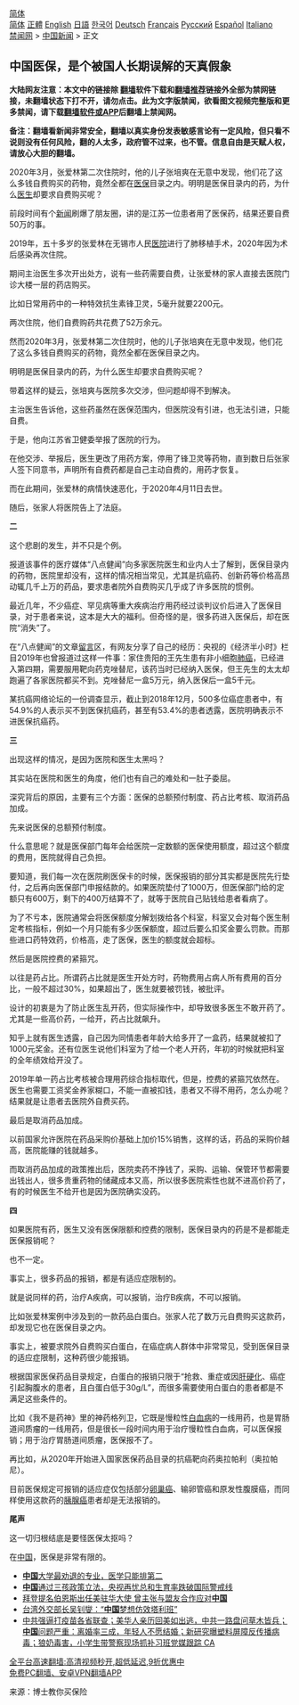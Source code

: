  <!-- 面包屑导航 --> <div class="breadcrumb"><!-- GTranslate: https://gtranslate.io/ -->  <div class="switcher notranslate">  <div class="selected">  <a href="#" onclick="return false;"> 简体</a>  </div>  <div class="option">  <a href="https://www.bannedbook.org" onclick="doGTranslate('zh-CN|zh-CN');jQuery('div.switcher div.selected a').html(jQuery(this).html());return false;" title="简体中文" class="nturl selected"> 简体</a>  <a href="https://www.bannedbook.org/zh-tw/" onclick="doGTranslate('zh-CN|zh-TW');jQuery('div.switcher div.selected a').html(jQuery(this).html());return false;" title="繁體中文" class="nturl"> 正體</a>  <a href="https://www.bannedbook.org/en/" onclick="doGTranslate('zh-CN|en');jQuery('div.switcher div.selected a').html(jQuery(this).html());return false;" title="English" class="nturl"> English</a>  <a href="https://www.bannedbook.org/ja/" onclick="doGTranslate('zh-CN|ja');jQuery('div.switcher div.selected a').html(jQuery(this).html());return false;" title="日本語" class="nturl"> 日語</a>  <a href="https://www.bannedbook.org/ko/" onclick="doGTranslate('zh-CN|ko');jQuery('div.switcher div.selected a').html(jQuery(this).html());return false;" title="한국어" class="nturl"> 한국어</a>  <a href="https://www.bannedbook.org/de/" onclick="doGTranslate('zh-CN|de');jQuery('div.switcher div.selected a').html(jQuery(this).html());return false;" title="Deutsch" class="nturl"> Deutsch</a>  <a href="https://www.bannedbook.org/fr/" onclick="doGTranslate('zh-CN|fr');jQuery('div.switcher div.selected a').html(jQuery(this).html());return false;" title="Français" class="nturl"> Français</a>  <a href="https://www.bannedbook.org/ru/" onclick="doGTranslate('zh-CN|ru');jQuery('div.switcher div.selected a').html(jQuery(this).html());return false;" title="Русский" class="nturl"> Русский</a>  <a href="https://www.bannedbook.org/es/" onclick="doGTranslate('zh-CN|es');jQuery('div.switcher div.selected a').html(jQuery(this).html());return false;" title="Español" class="nturl"> Español</a>  <a href="https://www.bannedbook.org/it/" onclick="doGTranslate('zh-CN|it');jQuery('div.switcher div.selected a').html(jQuery(this).html());return false;" title="Italiano" class="nturl"> Italiano</a>  </div>  </div>      <div class='breadcrumb-sub'><!-- Breadcrumb NavXT 6.3.0 --> <a href="https://www.bannedbook.org/" class="home">禁闻网</a> &gt; <a href="https://www.bannedbook.org/bnews/cnnews/" class="category">中国新闻</a> &gt; 正文</div></div><h2>中国医保，是个被国人长期误解的天真假象</h2> <p class="notice"><b>大陆网友注意：本文中的链接除 <a href="https://github.com/bannedbook/fanqiang" >翻墙</a>软件下载和<a href="https://github.com/killgcd/justmysocks/blob/master/README.md">翻墙推荐</a>链接外全部为禁网链接，未翻墙状态下打不开，请勿点击。此为文字版禁闻，欲看图文视频完整版和更多禁闻，请下载<a href="https://github.com/bannedbook/fanqiang">翻墙软件或APP</a>后翻墙上禁闻网。</p><p>备注：翻墙看新闻非常安全，翻墙以真实身份发表敏感言论有一定风险，但只看不说则没有任何风险，翻的人太多，政府管不过来，也不管。信息自由是天赋人权，请放心大胆的翻墙。</b></p>  <div class="entry"> <p id="summary">2020年3月，张爱林第二次住院时，他的儿子张培爽在无意中发现，他们花了这么多钱自费购买的药物，竟然全都在<a href="https://www.bannedbook.org/bnews/tag/%E5%8C%BB%E4%BF%9D/" class="st_tag internal_tag" rel="tag" title="标签 医保 下的日志">医保</a>目录之内。明明是医保目录内的药，为什么<a href="https://www.bannedbook.org/bnews/tag/%e5%8c%bb%e7%94%9f/" class="st_tag internal_tag" rel="tag" title="标签 医生 下的日志">医生</a>却要求自费购买呢？</p> <p>前段时间有个<span class='wp_keywordlink_affiliate'><a href="https://www.bannedbook.org/" title="新闻">新闻</a></span>刷爆了朋友圈，讲的是江苏一位患者用了医保药，结果还要自费50万的事。</p> <p>2019年，五十多岁的张爱林在无锡市人民<a href="https://www.bannedbook.org/bnews/tag/%E5%8C%BB%E9%99%A2/" class="st_tag internal_tag" rel="tag" title="标签 医院 下的日志">医院</a>进行了肺移植手术，2020年因为术后感染再次住院。</p> <p>期间主治医生多次开出处方，说有一些药需要自费，让张爱林的家人直接去医院门诊大楼一层的药店购买。</p> <p>比如日常用药中的一种特效抗生素锋卫灵，5毫升就要2200元。</p> <p>两次住院，他们自费购药共花费了52万余元。</p> <p>然而2020年3月，张爱林第二次住院时，他的儿子张培爽在无意中发现，他们花了这么多钱自费购买的药物，竟然全都在医保目录之内。</p> <p>明明是医保目录内的药，为什么医生却要求自费购买呢？</p> <p>带着这样的疑云，张培爽与医院多次交涉，但问题却得不到解决。</p> <p>主治医生告诉他，这些药虽然在医保范围内，但医院没有引进，也无法引进，只能自费。</p> <p>于是，他向江苏省卫健委举报了医院的行为。</p> <p>在他交涉、举报后，医生更改了用药方案，停用了锋卫灵等药物，直到数日后张家人签下同意书，声明所有自费药都是自己主动自费的，用药才恢复。</p> <p>而在此期间，张爱林的病情快速恶化，于2020年4月11日去世。</p>  <p>随后，张家人将医院告上了法庭。</p> <p><strong>二</strong></p> <p>这个悲剧的发生，并不只是个例。</p> <p>报道该事件的医疗媒体“八点健闻”向多家医院医生和业内人士了解到，医保目录内的药物，医院里却没有，这样的情况相当常见，尤其是抗癌药、创新药等价格高昂动辄几千上万的药品，要求患者院外自费购买几乎成了许多医院的惯例。</p> <p>最近几年，不少癌症、罕见病等重大疾病治疗用药经过谈判议价后进入了医保目录，对于患者来说，这本是大大的福利。但奇怪的是，很多药进入医保后，却在医院“消失”了。</p> <p>在“八点健闻”的文章<span class='wp_keywordlink'><a href="https://www.bannedbook.org/bnews/tougao/" title="留言" target="_blank">留言</a></span>区，有网友分享了自己的经历：央视的《经济半小时》栏目2019年也曾报道过这样一件事：家住贵阳的王先生患有非小细胞<a href="https://www.bannedbook.org/bnews/tag/%e8%82%ba%e7%99%8c/" class="st_tag internal_tag" rel="tag" title="标签 肺癌 下的日志">肺癌</a>，已经进入第四期，需要服用靶向药克唑替尼，该药当时已经纳入医保，但王先生的太太却跑遍了各家医院都买不到。克唑替尼一盒5万元，纳入医保后一盒5千元。</p> <p>某抗癌网络论坛的一份调查显示，截止到2018年12月，500多位癌症患者中，有54.9%的人表示买不到医保抗癌药，甚至有53.4%的患者透露，医院明确表示不进医保抗癌药。</p> <p><strong>三</strong></p> <p>出现这样的情况，是因为医院和医生太黑吗？</p> <p>其实站在医院和医生的角度，他们也有自己的难处和一肚子委屈。</p> <p>深究背后的原因，主要有三个方面：医保的总额预付制度、药占比考核、取消药品加成。</p> <p>先来说医保的总额预付制度。</p> <p>什么意思呢？就是医保部门每年会给医院一定数额的医保使用额度，超过这个额度的费用，医院就得自己负担。</p>  <p>要知道，我们每一次在医院刷医保卡的时候，医保报销的部分其实都是医院先行垫付，之后再向医保部门申报结款的。如果医院垫付了1000万，但医保部门给的定额只有600万，剩下的400万结算不了，就等于医院自己贴钱给患者看病了。</p> <p>为了不亏本，医院通常会将医保额度分解划拨给各个科室，科室又会对每个医生制定考核指标，例如一个月只能有多少医保额度，超过后要么扣奖金要么罚款。而那些进口药特效药，价格高，走了医保，医生的额度就会超标。</p> <p>然后是医院控费的紧箍咒。</p> <p>以往是药占比。所谓药占比就是医生开处方时，药物费用占病人所有费用的百分比，一般不超过30%，如果超出了，医生就要被罚钱，被批评。</p> <p>设计的初衷是为了防止医生乱开药，但实际操作中，却导致很多医生不敢开药了。尤其是一些高价药，一给开，药占比就飙升。</p> <p>知乎上就有医生透露，自己因为同情患者年龄大给多开了一盒药，结果就被扣了1000元奖金。还有位医生说他们科室为了给一个老人开药，年初的时候就把科室的全年绩效给开没了。</p> <p>2019年单一药占比考核被合理用药综合指标取代，但是，控费的紧箍咒依然在。医生也需要工资奖金养家糊口，不能一直被扣钱，患者又不得不用药，怎么办呢？结果就是让患者去医院外自费买药。</p> <p>最后是取消药品加成。</p> <p>以前国家允许医院在药品采购价基础上加价15%销售，这样的话，药品的采购价越高，医院能赚的钱就越多。</p> <p>而取消药品加成的政策推出后，医院卖药不挣钱了，采购、运输、保管环节都需要出钱出人，很多贵重药物的储藏成本又高，所以很多医院索性也就不进高价药了，有的时候医生不给开也是因为医院确实没药。</p> <p><strong>四</strong></p> <p>如果医院有药，医生又没有医保限额和控费的限制，医保目录内的药是不是都能走医保报销呢？</p> <p>也不一定。</p>  <p>事实上，很多药品的报销，都是有适应症限制的。</p> <p>就是说同样的药，治疗A疾病，可以报销，治疗B疾病，不可以报销。</p> <p>比如张爱林案例中涉及到的一款药品白蛋白。张家人花了数万元自费购买这款药，却发现它也在医保目录之内。</p> <p>事实上，被要求院外自费购买白蛋白，在癌症病人群体中非常常见，受到医保目录的适应症限制，这种药很少能报销。</p> <p>根据国家医保药品目录规定，白蛋白的报销只限于“抢救、重症或因<a href="https://www.bannedbook.org/bnews/tag/%e8%82%9d%e7%a1%ac%e5%8c%96/" class="st_tag internal_tag" rel="tag" title="标签 肝硬化 下的日志">肝硬化</a>、癌症引起胸腹水的患者，且白蛋白低于30g/L”，而很多需要使用白蛋白的患者都是不满足这些条件的。</p> <p>比如《我不是药神》里的神药格列卫，它既是慢粒性<a href="https://www.bannedbook.org/bnews/tag/%E7%99%BD%E8%A1%80%E7%97%85/" class="st_tag internal_tag" rel="tag" title="标签 白血病 下的日志">白血病</a>的一线用药，也是胃肠道间质瘤的一线用药，但是很长一段时间内用于治疗慢粒性白血病，可以医保报销；用于治疗胃肠道间质瘤，医保报不了。</p> <p>再比如，从2020年开始进入国家医保药品目录的抗癌靶向药奥拉帕利（奥拉帕尼）。</p> <p>目前医保规定可报销的适应症仅包括部分<a href="https://www.bannedbook.org/bnews/tag/%E5%8D%B5%E5%B7%A2%E7%99%8C/" class="st_tag internal_tag" rel="tag" title="标签 卵巢癌 下的日志">卵巢癌</a>、输卵管癌和原发性腹膜癌，而同样使用这款药的<a href="https://www.bannedbook.org/bnews/tag/%e8%83%b0%e8%85%ba%e7%99%8c/" class="st_tag internal_tag" rel="tag" title="标签 胰腺癌 下的日志">胰腺癌</a>患者却是无法报销的。</p> <p><strong>尾声</strong></p> <p>这一切归根结底是要怪医保太抠吗？</p> <p>在<span class='wp_keywordlink_affiliate'><a href="https://www.bannedbook.org/" title="中国" target="_blank">中国</a></span>，医保是非常有限的。</p> <ul class='op-related-articles' title='相关阅读'> <li><a href='https://www.bannedbook.org/bnews/cnnews/20210822/1610839.html' target='_blank'><b>中国</b>大学最劝退的专业，医学只能排第二</a></li> <li><a href='https://www.bannedbook.org/bnews/headline/20210822/1610836.html' target='_blank'><b>中国</b>通过三孩政策立法，央视再忧总和生育率跌破国际警戒线</a></li> <li><a href='https://www.bannedbook.org/bnews/headline/20210822/1610834.html' target='_blank'>拜登提名伯恩斯出任美驻华大使 曾主张与盟友合作应对<b>中国</b></a></li> <li><a href='https://www.bannedbook.org/bnews/ssgc/20210822/1610828.html' target='_blank'>台湾外交部长吴钊燮：“<b>中国</b>梦想仿效塔利班”</a></li> <li><a href='https://www.bannedbook.org/bnews/bannedvideo/20210822/1610813.html' target='_blank'>中共强逼打疫苗各省联查；美华人亲历回美如出逃，中共一路盘问草木皆兵；<b>中国</b>问题严重：离婚率三成，年轻人不愿结婚；新研究曝塑料屏障反传播病毒；狼奶毒害，小学生带警察现场抓补习班党媒跟踪 CA</a></li> </ul> <p class="texttj"> <a href="https://github.com/bannedbook/fanqiang/wiki/V2ray%E6%9C%BA%E5%9C%BA" target="_blank">全平台高速翻墙:高清视频秒开,超低延迟,9折优惠中</a><br/> <a href="https://github.com/bannedbook/fanqiang/wiki/%E7%A6%81%E9%97%BB%E7%BD%91%E5%AE%89%E5%8D%93%E7%BF%BB%E5%A2%99%E6%96%B0%E9%97%BBAPP" target="_blank">免费PC翻墙、安卓VPN翻墙APP</a></p><p> 来源：博士教你买保险 </p> <a name='sharetosocial'></a>  <div style="margin-bottom:5px;padding-bottom:5px;clear:both"> <div id="archive-pix-1" class="banner-ads"> <!-- AuctionX Display platform tag START --> <div id="26318x728x90x621x_ADSLOT2" clicktrack="%%CLICK_URL_ESC%%"></div> <!-- AuctionX Display platform tag END --> </div> <div id="archive-pix-2" class="banner-ads"> <!-- AuctionX Display platform tag START --> <div id="26315x300x250x621x_ADSLOT2" clicktrack="%%CLICK_URL_ESC%%"></div> <!-- AuctionX Display platform tag END --> </div> </div>  <div id="archive-pix-1" class="banner-ads"> <!-- AuctionX Display platform tag START --> <div id="26318x728x90x621x_ADSLOT3" clicktrack="%%CLICK_URL_ESC%%"></div> <!-- AuctionX Display platform tag END --> </div> </div><!--END ENTRY--> 